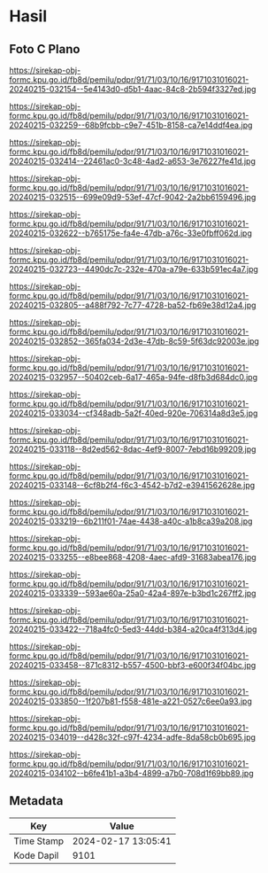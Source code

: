 # Hasil

## Foto C Plano

https://sirekap-obj-formc.kpu.go.id/fb8d/pemilu/pdpr/91/71/03/10/16/9171031016021-20240215-032154--5e4143d0-d5b1-4aac-84c8-2b594f3327ed.jpg

https://sirekap-obj-formc.kpu.go.id/fb8d/pemilu/pdpr/91/71/03/10/16/9171031016021-20240215-032259--68b9fcbb-c9e7-451b-8158-ca7e14ddf4ea.jpg

https://sirekap-obj-formc.kpu.go.id/fb8d/pemilu/pdpr/91/71/03/10/16/9171031016021-20240215-032414--22461ac0-3c48-4ad2-a653-3e76227fe41d.jpg

https://sirekap-obj-formc.kpu.go.id/fb8d/pemilu/pdpr/91/71/03/10/16/9171031016021-20240215-032515--699e09d9-53ef-47cf-9042-2a2bb6159496.jpg

https://sirekap-obj-formc.kpu.go.id/fb8d/pemilu/pdpr/91/71/03/10/16/9171031016021-20240215-032622--b765175e-fa4e-47db-a76c-33e0fbff062d.jpg

https://sirekap-obj-formc.kpu.go.id/fb8d/pemilu/pdpr/91/71/03/10/16/9171031016021-20240215-032723--4490dc7c-232e-470a-a79e-633b591ec4a7.jpg

https://sirekap-obj-formc.kpu.go.id/fb8d/pemilu/pdpr/91/71/03/10/16/9171031016021-20240215-032805--a488f792-7c77-4728-ba52-fb69e38d12a4.jpg

https://sirekap-obj-formc.kpu.go.id/fb8d/pemilu/pdpr/91/71/03/10/16/9171031016021-20240215-032852--365fa034-2d3e-47db-8c59-5f63dc92003e.jpg

https://sirekap-obj-formc.kpu.go.id/fb8d/pemilu/pdpr/91/71/03/10/16/9171031016021-20240215-032957--50402ceb-6a17-465a-94fe-d8fb3d684dc0.jpg

https://sirekap-obj-formc.kpu.go.id/fb8d/pemilu/pdpr/91/71/03/10/16/9171031016021-20240215-033034--cf348adb-5a2f-40ed-920e-706314a8d3e5.jpg

https://sirekap-obj-formc.kpu.go.id/fb8d/pemilu/pdpr/91/71/03/10/16/9171031016021-20240215-033118--8d2ed562-8dac-4ef9-8007-7ebd16b99209.jpg

https://sirekap-obj-formc.kpu.go.id/fb8d/pemilu/pdpr/91/71/03/10/16/9171031016021-20240215-033148--6cf8b2f4-f6c3-4542-b7d2-e3941562628e.jpg

https://sirekap-obj-formc.kpu.go.id/fb8d/pemilu/pdpr/91/71/03/10/16/9171031016021-20240215-033219--6b211f01-74ae-4438-a40c-a1b8ca39a208.jpg

https://sirekap-obj-formc.kpu.go.id/fb8d/pemilu/pdpr/91/71/03/10/16/9171031016021-20240215-033255--e8bee868-4208-4aec-afd9-31683abea176.jpg

https://sirekap-obj-formc.kpu.go.id/fb8d/pemilu/pdpr/91/71/03/10/16/9171031016021-20240215-033339--593ae60a-25a0-42a4-897e-b3bd1c267ff2.jpg

https://sirekap-obj-formc.kpu.go.id/fb8d/pemilu/pdpr/91/71/03/10/16/9171031016021-20240215-033422--718a4fc0-5ed3-44dd-b384-a20ca4f313d4.jpg

https://sirekap-obj-formc.kpu.go.id/fb8d/pemilu/pdpr/91/71/03/10/16/9171031016021-20240215-033458--871c8312-b557-4500-bbf3-e600f34f04bc.jpg

https://sirekap-obj-formc.kpu.go.id/fb8d/pemilu/pdpr/91/71/03/10/16/9171031016021-20240215-033850--1f207b81-f558-481e-a221-0527c6ee0a93.jpg

https://sirekap-obj-formc.kpu.go.id/fb8d/pemilu/pdpr/91/71/03/10/16/9171031016021-20240215-034019--d428c32f-c97f-4234-adfe-8da58cb0b695.jpg

https://sirekap-obj-formc.kpu.go.id/fb8d/pemilu/pdpr/91/71/03/10/16/9171031016021-20240215-034102--b6fe41b1-a3b4-4899-a7b0-708d1f69bb89.jpg


## Metadata

| Key        | Value               |
| ---------- | ------------------- |
| Time Stamp | 2024-02-17 13:05:41 |
| Kode Dapil | 9101                |



